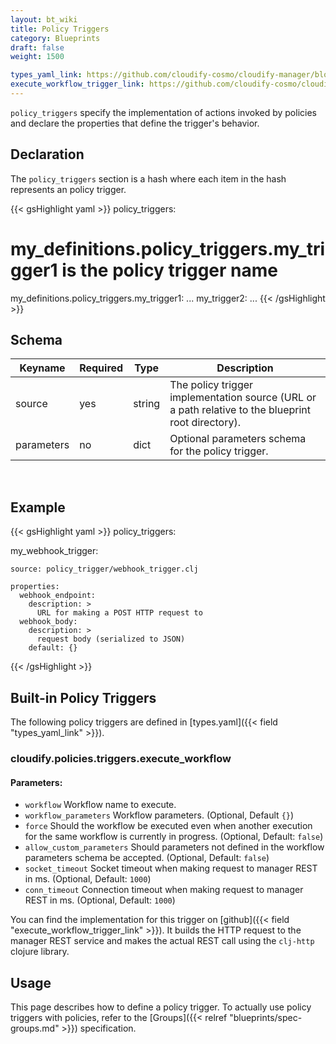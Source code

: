 ```yaml
---
layout: bt_wiki
title: Policy Triggers
category: Blueprints
draft: false
weight: 1500

types_yaml_link: https://github.com/cloudify-cosmo/cloudify-manager/blob/3.3/resources/rest-service/cloudify/types/types.yaml
execute_workflow_trigger_link: https://github.com/cloudify-cosmo/cloudify-manager/blob/3.3/resources/rest-service/cloudify/triggers/execute_workflow.clj
---
```


`policy_triggers` specify the implementation of actions invoked by policies and declare the properties that define the trigger's behavior.

## Declaration

The `policy_triggers` section is a hash where each item in the hash represents an policy trigger.

{{< gsHighlight  yaml >}}
policy_triggers:
  # my_definitions.policy_triggers.my_trigger1 is the policy trigger name
  my_definitions.policy_triggers.my_trigger1:
    ...
  my_trigger2:
    ...
{{< /gsHighlight >}}


## Schema

Keyname     | Required | Type        | Description
----------- | -------- | ----        | -----------
source      | yes      | string      | The policy trigger implementation source (URL or a path relative to the blueprint root directory).
parameters  | no       | dict        | Optional parameters schema for the policy trigger.


<br>

## Example

{{< gsHighlight  yaml >}}
policy_triggers:

  my_webhook_trigger:

    source: policy_trigger/webhook_trigger.clj

    properties:
      webhook_endpoint:
        description: >
          URL for making a POST HTTP request to
      webhook_body:
        description: >
          request body (serialized to JSON)
        default: {}

{{< /gsHighlight >}}


## Built-in Policy Triggers

The following policy triggers are defined in [types.yaml]({{< field "types_yaml_link" >}}).

### cloudify.policies.triggers.execute_workflow

#### Parameters:

* `workflow` Workflow name to execute.
* `workflow_parameters` Workflow parameters. (Optional, Default `{}`)
* `force` Should the workflow be executed even when another execution for the same workflow is currently in progress. (Optional, Default: `false`)
* `allow_custom_parameters` Should parameters not defined in the workflow parameters schema be accepted. (Optional, Default: `false`)
* `socket_timeout` Socket timeout when making request to manager REST in ms. (Optional, Default: `1000`)
* `conn_timeout` Connection timeout when making request to manager REST in ms. (Optional, Default: `1000`)

You can find the implementation for this trigger on [github]({{< field "execute_workflow_trigger_link" >}}). It builds the HTTP request to the manager REST service and makes the actual REST call using the `clj-http` clojure library.

## Usage
This page describes how to define a policy trigger. To actually use policy triggers with policies,
refer to the [Groups]({{< relref "blueprints/spec-groups.md" >}}) specification.
